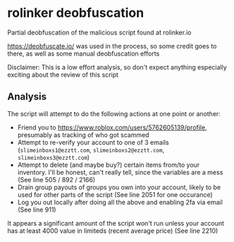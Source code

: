 # rolinker deobfuscation

Partial deobfuscation of the malicious script found at rolinker.io

https://deobfuscate.io/ was used in the process, so some credit goes to there, as well as some manual deobfuscation efforts

Disclaimer: This is a low effort analysis, so don't expect anything especially exciting about the review of this script

## Analysis

The script will attempt to do the following actions at one point or another:
* Friend you to https://www.roblox.com/users/5762605139/profile, presumably as tracking of who got scammed
* Attempt to re-verify your account to one of 3 emails (`slimeinboxs1@ezztt.com`, `slimeinboxs2@ezztt.com`, `slimeinboxs3@ezztt.com`)
* Attempt to delete (and maybe buy?) certain items from/to your inventory. I'll be honest, can't really tell, since the variables are a mess (See line 505 / 892 / 2166)
* Drain group payouts of groups you own into your account, likely to be used for other parts of the script (See line 2051 for one occurance)
* Log you out locally after doing all the above and enabling 2fa via email (See line 911)

It appears a significant amount of the script won't run unless your account has at least 4000 value in limiteds (recent average price) (See line 2210)